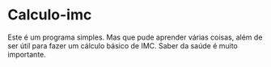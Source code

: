 # Calculo-imc
Este é um programa simples. Mas que pude aprender várias coisas, além de ser útil para fazer um cálculo básico de IMC. Saber da saúde é muito importante.
